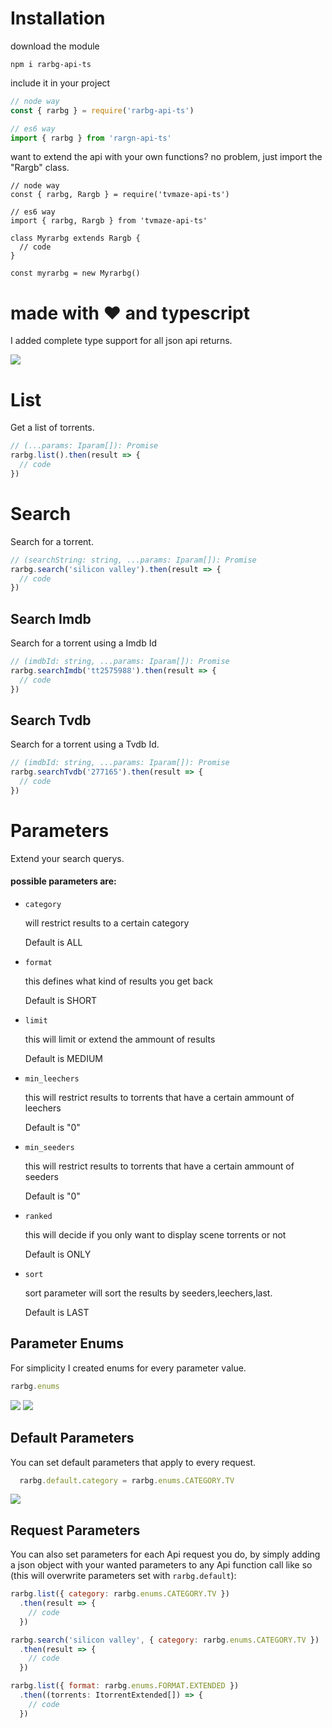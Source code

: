 # Installation
download the module
```
npm i rarbg-api-ts
```

include it in your project
```js
// node way
const { rarbg } = require('rarbg-api-ts')

// es6 way
import { rarbg } from 'rargn-api-ts'
```

want to extend the api with your own functions? no problem, just import the "Rargb" class.
```
// node way
const { rarbg, Rargb } = require('tvmaze-api-ts')
 
// es6 way
import { rarbg, Rargb } from 'tvmaze-api-ts'
 
class Myrarbg extends Rargb {
  // code
}
 
const myrarbg = new Myrarbg()
```

# made with ♥️ and typescript
I added complete type support for all json api returns.

![](https://i.imgur.com/ug4QeyG.png)

# List
Get a list of torrents.

```js
// (...params: Iparam[]): Promise
rarbg.list().then(result => {
  // code
})
```

# Search
Search for a torrent.

```js
// (searchString: string, ...params: Iparam[]): Promise
rarbg.search('silicon valley').then(result => {
  // code
})
```

## Search Imdb
Search for a torrent using a Imdb Id

```js
// (imdbId: string, ...params: Iparam[]): Promise
rarbg.searchImdb('tt2575988').then(result => {
  // code
})
```

## Search Tvdb
Search for a torrent using a Tvdb Id.

```js
// (imdbId: string, ...params: Iparam[]): Promise
rarbg.searchTvdb('277165').then(result => {
  // code
})
```

# Parameters
Extend your search querys.

#### possible parameters are:

- `category`
  
  will restrict results to a certain category

  Default is ALL

- `format`

  this defines what kind of results you get back

  Default is SHORT

- `limit`

  this will limit or extend the ammount of results

  Default is MEDIUM

- `min_leechers`

  this will restrict results to torrents that have a certain ammount of leechers

  Default is "0"

- `min_seeders`

  this will restrict results to torrents that have a certain ammount of seeders

  Default is "0"

- `ranked`

  this will decide if you only want to display scene torrents or not

  Default is ONLY

- `sort`

  sort parameter will sort the results by seeders,leechers,last. 
  
  Default is LAST

## Parameter Enums
For simplicity I created enums for every parameter value.

```js
rarbg.enums
```

![](https://i.imgur.com/PRoH17r.png)
![](https://i.imgur.com/fwpeW6D.png)


## Default Parameters
You can set default parameters that apply to every request.

```js
  rarbg.default.category = rarbg.enums.CATEGORY.TV
```
![](https://i.imgur.com/ONTUlTa.png)

## Request Parameters
You can also set parameters for each Api request you do, by simply adding a json object with your wanted parameters to any Api function call like so (this will overwrite parameters set with `rarbg.default`):

```js
rarbg.list({ category: rarbg.enums.CATEGORY.TV })
  .then(result => {
    // code
  })

rarbg.search('silicon valley', { category: rarbg.enums.CATEGORY.TV })
  .then(result => {
    // code
  })

rarbg.list({ format: rarbg.enums.FORMAT.EXTENDED })
  .then((torrents: ItorrentExtended[]) => {
    // code
  })
```